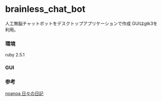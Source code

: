 # brainless_chat_bot
人工無脳チャットボットをデスクトップアプリケーションで作成
GUIはgtk3を利用。

### 環境
ruby 2.5.1


### GUI


### 参考
[noanoa 日々の日記](http://blog.livedoor.jp/noanoa07/archives/2134028.html)
